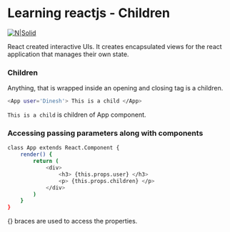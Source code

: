 # Learning reactjs - Children

[![N|Solid](http://img.crx4chrome.com/4f/46/55/jaaklebbenondhkanegppccanebkdjlh-icon.png)](https://facebook.github.io/react/)

React created interactive UIs. It creates encapsulated views for the react application that manages their own state.

### Children
Anything, that is wrapped inside an opening and closing tag is a children.

```sh
<App user='Dinesh'> This is a child </App>
```
`This is a child` is  children of App component.

### Accessing passing parameters along with components
```sh
class App extends React.Component {
    render() {
        return (
            <div>
                <h3> {this.props.user} </h3>
                <p> {this.props.children} </p>
            </div>
        )
    }
}
```

{} braces are used to access the properties.
